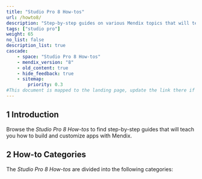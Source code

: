 ```yaml
---
title: "Studio Pro 8 How-tos"
url: /howto8/
description: "Step-by-step guides on various Mendix topics that will teach you how to build and customize apps."
tags: ["studio pro"]
weight: 65
no_list: false
description_list: true
cascade:
    - space: "Studio Pro 8 How-tos"
    - mendix_version: "8"
    - old_content: true
    - hide_feedback: true
    - sitemap:
        priority: 0.3
#This document is mapped to the landing page, update the link there if renaming or moving the doc file.
---
```


## 1 Introduction

Browse the *Studio Pro 8 How-tos* to find step-by-step guides that will teach you how to build and customize apps with Mendix.

## 2 How-to Categories

The *Studio Pro 8 How-tos* are divided into the following categories:
